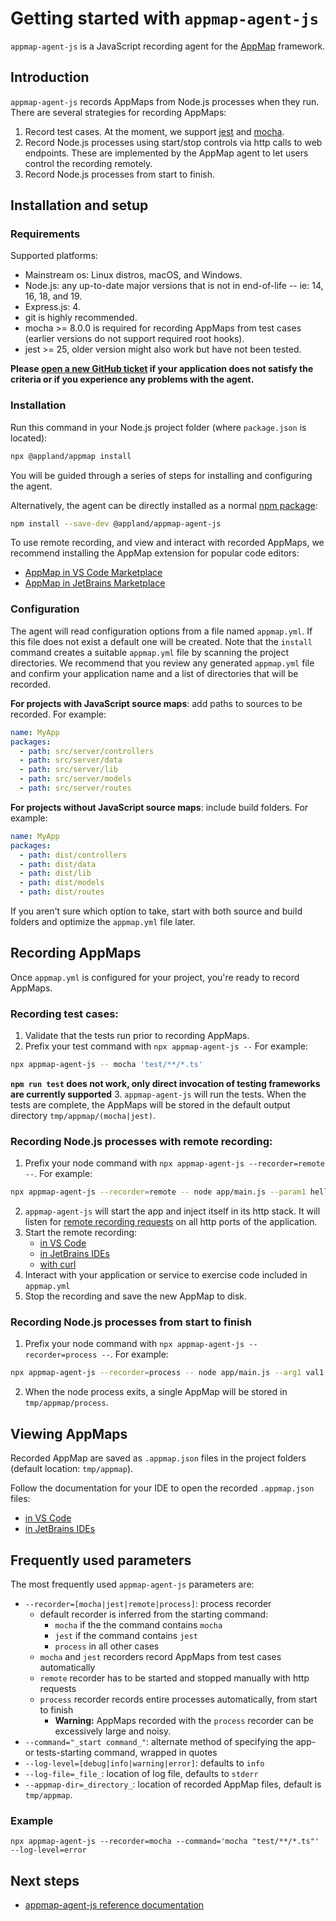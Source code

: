 # Getting started with `appmap-agent-js`

`appmap-agent-js` is a JavaScript recording agent for the [AppMap](https://appmap.io) framework.

## Introduction
 
`appmap-agent-js` records AppMaps from Node.js processes when they run. There are several strategies for recording AppMaps:

1. Record test cases. At the moment, we support [jest](https://jestjs.io) and [mocha](https://mochajs.org).
2. Record Node.js processes using start/stop controls via http calls to web endpoints. These are implemented by the AppMap agent to let users control the recording remotely.
3. Record Node.js processes from start to finish.

## Installation and setup

### Requirements

Supported platforms:
* Mainstream os: Linux distros, macOS, and Windows.
* Node.js: any up-to-date major versions that is not in end-of-life -- ie: 14, 16, 18, and 19.
* Express.js: 4.
* git is highly recommended.
* mocha >= 8.0.0 is required for recording AppMaps from test cases (earlier versions do not support required root hooks).
* jest >= 25, older version might also work but have not been tested.

**Please [open a new GitHub ticket](https://github.com/getappmap/appmap-agent-js/issues/new) if your application does not satisfy the criteria or if you experience any problems with the agent.**

### Installation

Run this command in your Node.js project folder (where `package.json` is located):

```sh
npx @appland/appmap install
```

You will be guided through a series of steps for installing and configuring the agent.

Alternatively, the agent can be directly installed as a normal [npm package](https://www.npmjs.com/package/@appland/appmap-agent-js):

```sh
npm install --save-dev @appland/appmap-agent-js
```

To use remote recording, and view and interact with recorded AppMaps, we recommend installing the AppMap extension for popular code editors:
- [AppMap in VS Code Marketplace](https://marketplace.visualstudio.com/items?itemName=appland.appmap)
- [AppMap in JetBrains Marketplace](https://plugins.jetbrains.com/plugin/16701-appmap)

### Configuration

The agent will read configuration options from a file named `appmap.yml`. If this file does not exist a default one will be created. Note that the `install` command creates a suitable `appmap.yml` file by scanning the project directories. We recommend that you review any generated `appmap.yml` file and confirm your application name and a list of directories that will be recorded.

**For projects with JavaScript source maps**: add paths to sources to be recorded. For example:

```yaml
name: MyApp
packages:
  - path: src/server/controllers
  - path: src/server/data
  - path: src/server/lib
  - path: src/server/models
  - path: src/server/routes
```

**For projects without JavaScript source maps**: include build folders. For example:

```yaml
name: MyApp
packages:
  - path: dist/controllers
  - path: dist/data
  - path: dist/lib
  - path: dist/models
  - path: dist/routes
```

If you aren't sure which option to take, start with both source and build folders and optimize the `appmap.yml` file later. 

## Recording AppMaps

Once `appmap.yml` is configured for your project, you're ready to record AppMaps. 

### Recording test cases:

1. Validate that the tests run prior to recording AppMaps.
2. Prefix your test command with `npx appmap-agent-js --` For example:
```sh
npx appmap-agent-js -- mocha 'test/**/*.ts'
```
**`npm run test` does not work, only direct invocation of testing frameworks are currently supported**
3. `appmap-agent-js` will run the tests. When the tests are complete, the AppMaps will be stored in the default output directory `tmp/appmap/(mocha|jest)`.

### Recording Node.js processes with remote recording:

1. Prefix your node command with `npx appmap-agent-js --recorder=remote --`. For example:
```sh
npx appmap-agent-js --recorder=remote -- node app/main.js --param1 hello --param2=world
```
2. `appmap-agent-js` will start the app and inject itself in its http stack. It will listen for [remote recording requests](https://appland.com/docs/reference/remote-recording) on all http ports of the application.
3. Start the remote recording:
    - [in VS Code](https://appland.com//docs/reference/remote-recording#visual-studio-code)
    - [in JetBrains IDEs](https://appland.com/docs/reference/remote-recording#jetbrains-intellij-pycharm-rubymine)
    - [with curl](https://appland.com/docs/reference/remote-recording.html#remote-recording-api)
4. Interact with your application or service to exercise code included in `appmap.yml`
5. Stop the recording and save the new AppMap to disk.

### Recording Node.js processes from start to finish

1. Prefix your node command with `npx appmap-agent-js --recorder=process --`. For example:
```sh
npx appmap-agent-js --recorder=process -- node app/main.js --arg1 val1 --arg2=val2
```
2. When the node process exits, a single AppMap will be stored in `tmp/appmap/process`.

## Viewing AppMaps

Recorded AppMap are saved as `.appmap.json` files in the project folders (default location: `tmp/appmap`).

Follow the documentation for your IDE to open the recorded `.appmap.json` files:
- [in VS Code](https://appland.com/docs/reference/vscode)
- [in JetBrains IDEs](https://appland.com/docs/reference/jetbrains)

## Frequently used parameters

The most frequently used `appmap-agent-js` parameters are:
- `--recorder=[mocha|jest|remote|process]`: process recorder
  - default recorder is inferred from the starting command:
    - `mocha` if the the command contains `mocha`
    - `jest` if the command contains `jest`
    - `process` in all other cases
  - `mocha` and `jest` recorders record AppMaps from test cases automatically
  - `remote` recorder has to be started and stopped manually with http requests
  - `process` recorder records entire processes automatically, from start to finish 
    - **Warning:** AppMaps recorded with the `process` recorder can be excessively large and noisy.
- `--command="_start command_"`: alternate method of specifying the app- or tests-starting command, wrapped in quotes
- `--log-level=[debug|info|warning|error]`:  defaults to `info`
- `--log-file=_file_`: location of log file, defaults to `stderr` 
- `--appmap-dir=_directory_`: location of recorded AppMap files, default is `tmp/appmap`.

### Example

```
npx appmap-agent-js --recorder=mocha --command='mocha "test/**/*.ts"' --log-level=error
``` 

## Next steps

- [appmap-agent-js reference documentation](https://appland.com/docs/reference/appmap-agent-js.html)

